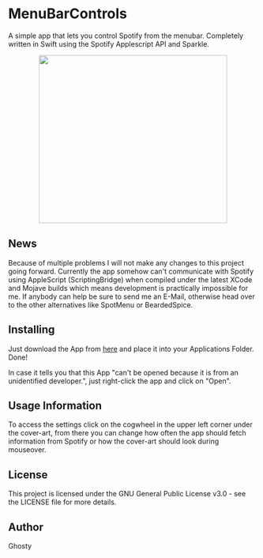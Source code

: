 # MenuBarControls

A simple app that lets you control Spotify from the menubar. Completely written in Swift using the Spotify Applescript API and Sparkle.

<p align="center">
  <img width="381" height="340" src="https://user-images.githubusercontent.com/17564201/28537113-174007a2-70aa-11e7-9412-1e37894b273e.png">
</p>


## News

Because of multiple problems I will not make any changes to this project going forward. Currently the app somehow can't communicate with Spotify using AppleScript (ScriptingBridge) when compiled under the latest XCode and Mojave builds which means development is practically impossible for me. If anybody can help be sure to send me an E-Mail, otherwise head over to the other alternatives like SpotMenu or BeardedSpice. 

## Installing

Just download the App from [here](https://github.com/Ghosty141/MenuBarControls/releases/latest) and place it into your Applications Folder. Done!

In case it tells you that this App "can't be opened because it is from an unidentified developer.", just right-click the app and click on "Open".

## Usage Information

To access the settings click on the cogwheel in the upper left corner under the cover-art, from there you can change how often the app should fetch information from Spotify or how the cover-art should look during mouseover.

## License

This project is licensed under the GNU General Public License v3.0 - see the LICENSE file for more details.

## Author

Ghosty
